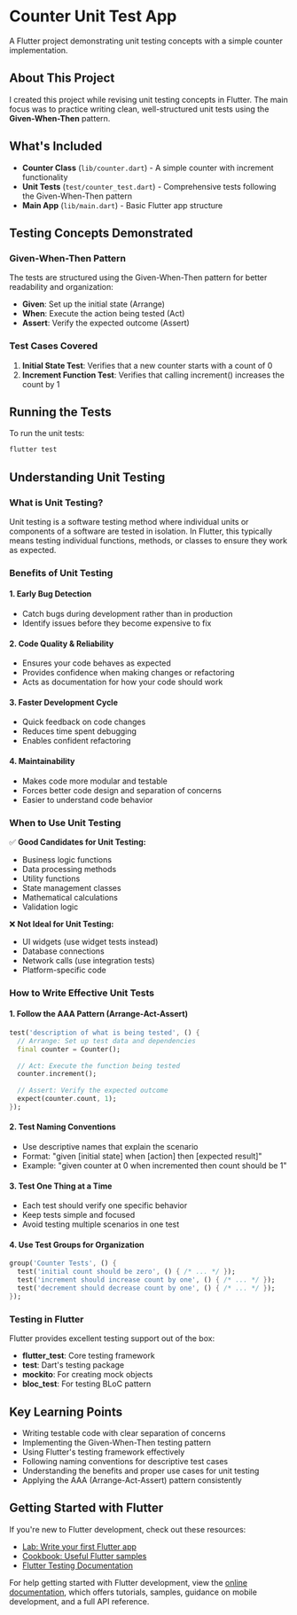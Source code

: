 # Counter Unit Test App

A Flutter project demonstrating unit testing concepts with a simple counter implementation.

## About This Project

I created this project while revising unit testing concepts in Flutter. The main focus was to practice writing clean, well-structured unit tests using the **Given-When-Then** pattern.

## What's Included

- **Counter Class** (`lib/counter.dart`) - A simple counter with increment functionality
- **Unit Tests** (`test/counter_test.dart`) - Comprehensive tests following the Given-When-Then pattern
- **Main App** (`lib/main.dart`) - Basic Flutter app structure

## Testing Concepts Demonstrated

### Given-When-Then Pattern
The tests are structured using the Given-When-Then pattern for better readability and organization:

- **Given**: Set up the initial state (Arrange)
- **When**: Execute the action being tested (Act) 
- **Assert**: Verify the expected outcome (Assert)

### Test Cases Covered
1. **Initial State Test**: Verifies that a new counter starts with a count of 0
2. **Increment Function Test**: Verifies that calling increment() increases the count by 1

## Running the Tests

To run the unit tests:

```bash
flutter test
```

## Understanding Unit Testing

### What is Unit Testing?
Unit testing is a software testing method where individual units or components of a software are tested in isolation. In Flutter, this typically means testing individual functions, methods, or classes to ensure they work as expected.

### Benefits of Unit Testing

#### 1. **Early Bug Detection**
- Catch bugs during development rather than in production
- Identify issues before they become expensive to fix

#### 2. **Code Quality & Reliability**
- Ensures your code behaves as expected
- Provides confidence when making changes or refactoring
- Acts as documentation for how your code should work

#### 3. **Faster Development Cycle**
- Quick feedback on code changes
- Reduces time spent debugging
- Enables confident refactoring

#### 4. **Maintainability**
- Makes code more modular and testable
- Forces better code design and separation of concerns
- Easier to understand code behavior

### When to Use Unit Testing

✅ **Good Candidates for Unit Testing:**
- Business logic functions
- Data processing methods
- Utility functions
- State management classes
- Mathematical calculations
- Validation logic

❌ **Not Ideal for Unit Testing:**
- UI widgets (use widget tests instead)
- Database connections
- Network calls (use integration tests)
- Platform-specific code

### How to Write Effective Unit Tests

#### 1. **Follow the AAA Pattern (Arrange-Act-Assert)**
```dart
test('description of what is being tested', () {
  // Arrange: Set up test data and dependencies
  final counter = Counter();
  
  // Act: Execute the function being tested
  counter.increment();
  
  // Assert: Verify the expected outcome
  expect(counter.count, 1);
});
```

#### 2. **Test Naming Conventions**
- Use descriptive names that explain the scenario
- Format: "given [initial state] when [action] then [expected result]"
- Example: "given counter at 0 when incremented then count should be 1"

#### 3. **Test One Thing at a Time**
- Each test should verify one specific behavior
- Keep tests simple and focused
- Avoid testing multiple scenarios in one test

#### 4. **Use Test Groups for Organization**
```dart
group('Counter Tests', () {
  test('initial count should be zero', () { /* ... */ });
  test('increment should increase count by one', () { /* ... */ });
  test('decrement should decrease count by one', () { /* ... */ });
});
```

### Testing in Flutter

Flutter provides excellent testing support out of the box:

- **flutter_test**: Core testing framework
- **test**: Dart's testing package
- **mockito**: For creating mock objects
- **bloc_test**: For testing BLoC pattern

## Key Learning Points

- Writing testable code with clear separation of concerns
- Implementing the Given-When-Then testing pattern
- Using Flutter's testing framework effectively
- Following naming conventions for descriptive test cases
- Understanding the benefits and proper use cases for unit testing
- Applying the AAA (Arrange-Act-Assert) pattern consistently

## Getting Started with Flutter

If you're new to Flutter development, check out these resources:

- [Lab: Write your first Flutter app](https://docs.flutter.dev/get-started/codelab)
- [Cookbook: Useful Flutter samples](https://docs.flutter.dev/cookbook)
- [Flutter Testing Documentation](https://docs.flutter.dev/testing)

For help getting started with Flutter development, view the
[online documentation](https://docs.flutter.dev/), which offers tutorials,
samples, guidance on mobile development, and a full API reference.
